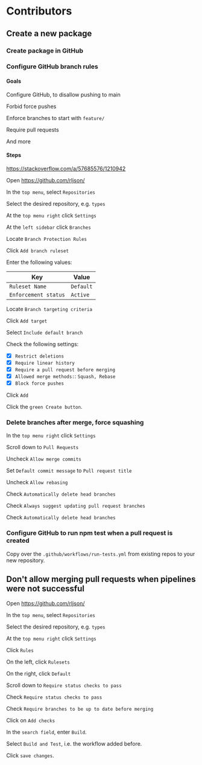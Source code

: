 # Contributors

## Create a new package

### Create package in GitHub

### Configure GitHub branch rules

#### Goals

Configure GitHub, to disallow pushing to main

Forbid force pushes

Enforce branches to start with `feature/`

Require pull requests

And more

#### Steps

<https://stackoverflow.com/a/57685576/1210942>

Open <https://github.com/rljson/>

In the `top menu`, select `Repositories`

Select the desired repository, e.g. `types`

At the `top menu right` click `Settings`

At the `left sidebar` click `Branches`

Locate `Branch Protection Rules`

Click `Add branch ruleset`

Enter the following values:

| Key                  | Value     |
| -------------------- | --------- |
| `Ruleset Name`       | `Default` |
| `Enforcement status` | `Active`  |

Locate `Branch targeting criteria`

Click `Add target`

Select `Include default branch`

Check the following settings:

- [x] `Restrict deletions`
- [x] `Require linear history`
- [x] `Require a pull request before merging`
- [x] `Allowed merge methods:`: `Squash, Rebase`
- [x] `Block force pushes`

Click `Add`

Click the `green Create button`.

### Delete branches after merge, force squashing

In the `top menu right` click `Settings`

Scroll down to `Pull Requests`

Uncheck `Allow merge commits`

Set `Default commit message` to `Pull request title`

Uncheck `Allow rebasing`

Check `Automatically delete head branches`

Check `Always suggest updating pull request branches`

Check `Automatically delete head branches`

### Configure GitHub to run npm test when a pull request is created

Copy over the `.github/workflows/run-tests.yml` from existing repos to your new repository.

## Don't allow merging pull requests when pipelines were not successful

Open <https://github.com/rljson/>

In the `top menu`, select `Repositories`

Select the desired repository, e.g. `types`

At the `top menu right` click `Settings`

Click `Rules`

On the left, click `Rulesets`

On the right, click `Default`

Scroll down to `Require status checks to pass`

Check `Require status checks to pass`

Check `Require branches to be up to date before merging`

Click on `Add checks`

In the `search field`, enter `Build`.

Select `Build and Test`, i.e. the workflow added before.

Click `save changes`.
